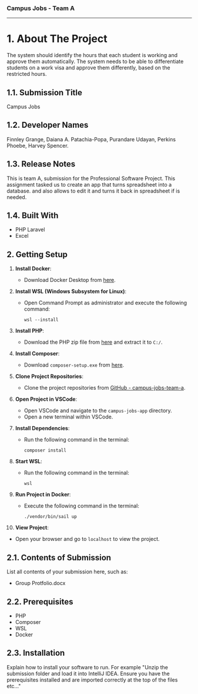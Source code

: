 ### Campus Jobs - Team A
*************************

# 1. About The Project

The system should identify the hours that each student is working and approve them automatically. The system needs to be able to differentiate students on a work visa and approve them differently, based on the restricted hours. 

## 1.1. Submission Title

 Campus Jobs 

## 1.2. Developer Names

 Finnley Grange, 
 Daiana A. Patachia-Popa,
 Purandare Udayan, 
 Perkins Phoebe, 
 Harvey Spencer.

## 1.3. Release Notes

This is team A, submission for the Professional Software Project. This assignment tasked us to create an app that turns spreadsheet into a database. and also allows to edit it and turns it back in spreadsheet if is needed.

## 1.4. Built With

- PHP Laravel
- Excel

## 2. Getting Setup

1. **Install Docker**: 
   - Download Docker Desktop from [here](https://www.docker.com/products/docker-desktop/).

2. **Install WSL (Windows Subsystem for Linux)**:
   - Open Command Prompt as administrator and execute the following command:
     ```
     wsl --install
     ```

3. **Install PHP**:
   - Download the PHP zip file from [here](https://windows.php.net/download#php-8.3) and extract it to `C:/`.

4. **Install Composer**:
   - Download `composer-setup.exe` from [here](https://getcomposer.org/download/).

5. **Clone Project Repositories**:
   - Clone the project repositories from [GitHub - campus-jobs-team-a](https://github.com/finnleygrange/campus-jobs-team-a).

6. **Open Project in VSCode**:
   - Open VSCode and navigate to the `campus-jobs-app` directory.
   - Open a new terminal within VSCode.

7. **Install Dependencies**:
   - Run the following command in the terminal:
     ```
     composer install
     ```

8. **Start WSL**:
   - Run the following command in the terminal:
     ```
     wsl
     ```

9. **Run Project in Docker**:
   - Execute the following command in the terminal:
     ```
     ./vendor/bin/sail up
     ```
   
10. **View Project**:
   - Open your browser and go to `localhost` to view the project.

## 2.1. Contents of Submission

List all contents of your submission here, such as:

- Group Protfolio.docx

## 2.2. Prerequisites

- PHP
- Composer
- WSL
- Docker

## 2.3. Installation

Explain how to install your software to run. For example "Unzip the submission folder and load it into IntelliJ IDEA. Ensure you have the prerequisites installed and are imported correctly at the top of the files etc..."
